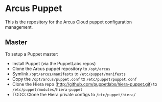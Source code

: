 # Arcus Puppet
This is the repository for the Arcus Cloud puppet configuration management.

## Master
To setup a Puppet master:
  * Install Puppet (via the PuppetLabs repos)
  * Clone the Arcus puppet repository to `/opt/arcus`
  * Symlink `/opt/arcus/manifests` to `/etc/puppet/manifests`
  * Copy the `/opt/arcus/puppet.conf` to `/etc/puppet/puppet.conf`
  * Clone the Hiera repo (http://github.com/puppetlabs/hiera-puppet.git) to `/etc/puppet/modules/hiera-puppet`
  * TODO: Clone the Hiera private configs to `/etc/puppet/hiera/`
